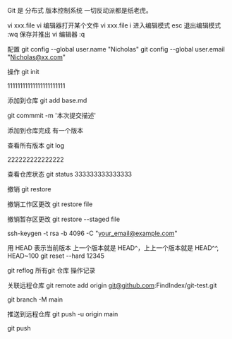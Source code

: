 Git 是 分布式 版本控制系统
一切反动派都是纸老虎。

vi xxx.file vi 编辑器打开某个文件
vi xxx.file
i 进入编辑模式
esc 退出编辑模式
:wq 保存并推出 vi 编辑器 :q

配置
git config --global user.name "Nicholas"
git config --global user.email "Nicholas@xx.com"

操作
git init

11111111111111111111111

添加到仓库
git add base.md

git commmit -m '本次提交描述'

添加到仓库完成 有一个版本

查看所有版本
git log

222222222222222

查看仓库状态
git status
333333333333333

撤销
git restore

撤销工作区更改
git restore file

撤销暂存区更改
git restore --staged file


<!-- 生成ssh-key -->
ssh-keygen -t rsa -b 4096 -C "your_email@example.com"


<!-- 版本回退 -->

用 HEAD 表示当前版本
上一个版本就是 HEAD^，上上一个版本就是 HEAD^^, HEAD~100
git reset --hard 12345


git reflog 所有git 仓库 操作记录



关联远程仓库
git remote add origin git@github.com:FindIndex/git-test.git

git branch -M main

推送到远程仓库
git push -u origin main

git push